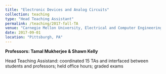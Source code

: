 ```yaml
---
title: "Electronic Devices and Analog Circuits"
collection: teaching
type: "Head Teaching Assistant"
permalink: /teaching/2017-fall-TA
venue: "Carnegie Mellon University, Electrical and Computer Engineering"
date: 2017-09-01
location: "Pittsburgh, PA"
---
```


**Professors: Tamal Mukherjee & Shawn Kelly**

Head Teaching Assistand: coordinated 15 TAs and interfaced between students and professors; held office hours; graded exams
